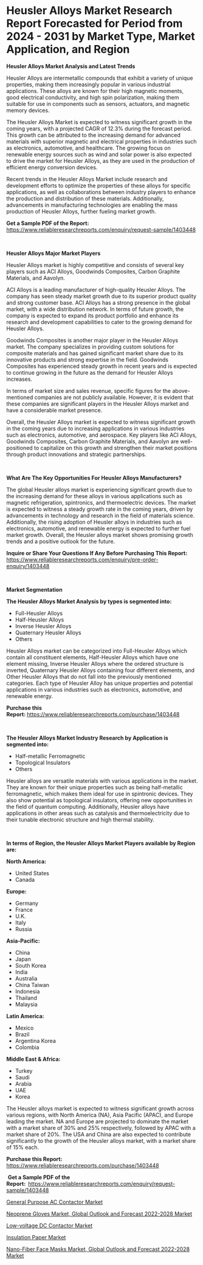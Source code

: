 <p><h1>Heusler Alloys Market Research Report Forecasted for Period from 2024 -  2031 by Market Type, Market Application, and Region</h1></p><p><strong>Heusler Alloys Market Analysis and Latest Trends</strong></p>
<p><p>Heusler Alloys are intermetallic compounds that exhibit a variety of unique properties, making them increasingly popular in various industrial applications. These alloys are known for their high magnetic moments, good electrical conductivity, and high spin polarization, making them suitable for use in components such as sensors, actuators, and magnetic memory devices.</p><p>The Heusler Alloys Market is expected to witness significant growth in the coming years, with a projected CAGR of 12.3% during the forecast period. This growth can be attributed to the increasing demand for advanced materials with superior magnetic and electrical properties in industries such as electronics, automotive, and healthcare. The growing focus on renewable energy sources such as wind and solar power is also expected to drive the market for Heusler Alloys, as they are used in the production of efficient energy conversion devices.</p><p>Recent trends in the Heusler Alloys Market include research and development efforts to optimize the properties of these alloys for specific applications, as well as collaborations between industry players to enhance the production and distribution of these materials. Additionally, advancements in manufacturing technologies are enabling the mass production of Heusler Alloys, further fueling market growth.</p></p>
<p><strong>Get a Sample PDF of the Report:&nbsp;</strong> <a href="https://www.reliableresearchreports.com/enquiry/request-sample/1403448">https://www.reliableresearchreports.com/enquiry/request-sample/1403448</a></p>
<p>&nbsp;</p>
<p><strong>Heusler Alloys Major Market Players</strong></p>
<p><p>Heusler Alloys market is highly competitive and consists of several key players such as ACI Alloys, Goodwinds Composites, Carbon Graphite Materials, and Aavolyn. </p><p>ACI Alloys is a leading manufacturer of high-quality Heusler Alloys. The company has seen steady market growth due to its superior product quality and strong customer base. ACI Alloys has a strong presence in the global market, with a wide distribution network. In terms of future growth, the company is expected to expand its product portfolio and enhance its research and development capabilities to cater to the growing demand for Heusler Alloys.</p><p>Goodwinds Composites is another major player in the Heusler Alloys market. The company specializes in providing custom solutions for composite materials and has gained significant market share due to its innovative products and strong expertise in the field. Goodwinds Composites has experienced steady growth in recent years and is expected to continue growing in the future as the demand for Heusler Alloys increases.</p><p>In terms of market size and sales revenue, specific figures for the above-mentioned companies are not publicly available. However, it is evident that these companies are significant players in the Heusler Alloys market and have a considerable market presence.</p><p>Overall, the Heusler Alloys market is expected to witness significant growth in the coming years due to increasing applications in various industries such as electronics, automotive, and aerospace. Key players like ACI Alloys, Goodwinds Composites, Carbon Graphite Materials, and Aavolyn are well-positioned to capitalize on this growth and strengthen their market positions through product innovations and strategic partnerships.</p></p>
<p>&nbsp;</p>
<p><strong>What Are The Key Opportunities For Heusler Alloys Manufacturers?</strong></p>
<p><p>The global Heusler alloys market is experiencing significant growth due to the increasing demand for these alloys in various applications such as magnetic refrigeration, spintronics, and thermoelectric devices. The market is expected to witness a steady growth rate in the coming years, driven by advancements in technology and research in the field of materials science. Additionally, the rising adoption of Heusler alloys in industries such as electronics, automotive, and renewable energy is expected to further fuel market growth. Overall, the Heusler alloys market shows promising growth trends and a positive outlook for the future.</p></p>
<p><strong>Inquire or Share Your Questions If Any Before Purchasing This Report:</strong> <a href="https://www.reliableresearchreports.com/enquiry/pre-order-enquiry/1403448">https://www.reliableresearchreports.com/enquiry/pre-order-enquiry/1403448</a></p>
<p>&nbsp;</p>
<p><strong>Market Segmentation</strong></p>
<p><strong>The Heusler Alloys Market Analysis by types is segmented into:</strong></p>
<p><ul><li>Full-Heusler Alloys</li><li>Half-Heusler Alloys</li><li>Inverse Heusler Alloys</li><li>Quaternary Heusler Alloys</li><li>Others</li></ul></p>
<p><p>Heusler Alloys market can be categorized into Full-Heusler Alloys which contain all constituent elements, Half-Heusler Alloys which have one element missing, Inverse Heusler Alloys where the ordered structure is inverted, Quaternary Heusler Alloys containing four different elements, and Other Heusler Alloys that do not fall into the previously mentioned categories. Each type of Heusler Alloy has unique properties and potential applications in various industries such as electronics, automotive, and renewable energy.</p></p>
<p><strong>Purchase this Report:&nbsp;</strong><a href="https://www.reliableresearchreports.com/purchase/1403448">https://www.reliableresearchreports.com/purchase/1403448</a></p>
<p>&nbsp;</p>
<p><strong>The Heusler Alloys Market Industry Research by Application is segmented into:</strong></p>
<p><ul><li>Half-metallic Ferromagnetic</li><li>Topological Insulators</li><li>Others</li></ul></p>
<p><p>Heusler alloys are versatile materials with various applications in the market. They are known for their unique properties such as being half-metallic ferromagnetic, which makes them ideal for use in spintronic devices. They also show potential as topological insulators, offering new opportunities in the field of quantum computing. Additionally, Heusler alloys have applications in other areas such as catalysis and thermoelectricity due to their tunable electronic structure and high thermal stability.</p></p>
<p>&nbsp;</p>
<p><strong>In terms of Region, the Heusler Alloys Market Players available by Region are:</strong></p>
<p>
    <p> <strong> North America: </strong>
        <ul>
            <li>United States</li>
            <li>Canada</li>
        </ul>
        </p> 
    <p> <strong> Europe: </strong>
        <ul>
            <li>Germany</li>
            <li>France</li>
            <li>U.K.</li>
            <li>Italy</li>
            <li>Russia</li>
        </ul>
        </p> 
    <p> <strong> Asia-Pacific: </strong>
        <ul>
            <li>China</li>
            <li>Japan</li>
            <li>South Korea</li>
            <li>India</li>
            <li>Australia</li>
            <li>China Taiwan</li>
            <li>Indonesia</li>
            <li>Thailand</li>
            <li>Malaysia</li>
        </ul>
        </p> 
    <p> <strong> Latin America: </strong>
        <ul>
            <li>Mexico</li>
            <li>Brazil</li>
            <li>Argentina Korea</li>
            <li>Colombia</li>
        </ul>
        </p> 
    <p> <strong> Middle East & Africa: </strong>
        <ul>
            <li>Turkey</li>
            <li>Saudi</li>
            <li>Arabia</li>
            <li>UAE</li>
            <li>Korea</li>
        </ul>
    </p>
    </p>
<p><p>The Heusler alloys market is expected to witness significant growth across various regions, with North America (NA), Asia Pacific (APAC), and Europe leading the market. NA and Europe are projected to dominate the market with a market share of 30% and 25% respectively, followed by APAC with a market share of 20%. The USA and China are also expected to contribute significantly to the growth of the Heusler alloys market, with a market share of 15% each.</p></p>
<p><strong>Purchase this Report: </strong><a href="https://www.reliableresearchreports.com/purchase/1403448">https://www.reliableresearchreports.com/purchase/1403448</a></p>
<p>&nbsp;<strong>Get a Sample PDF of the Report:&nbsp;&nbsp;</strong><a href="https://www.reliableresearchreports.com/enquiry/request-sample/1403448">https://www.reliableresearchreports.com/enquiry/request-sample/1403448</a></p>
<p><strong></strong></p>
<p><p><a href="https://issuu.com/reportprime-2/docs/general-purpose-ac-contactor-market-size-2030.pptx">General Purpose AC Contactor Market</a></p><p><a href="https://meowing-canidae-761.notion.site/Neoprene-Gloves-Market-Global-Outlook-and-Forecast-2022-2028-Market-with-the-goal-of-estimating-the-232f408ca834426f802271e518eb6b2f">Neoprene Gloves Market, Global Outlook and Forecast 2022-2028 Market</a></p><p><a href="https://issuu.com/reportprime-2/docs/low-voltage-dc-contactor-market-size-2030.pptx">Low-voltage DC Contactor Market</a></p><p><a href="https://view.publitas.com/reportprime-1/insulation-paper-market-size-market-share-and-global-market-analysis-report-2024-2031/">Insulation Paper Market</a></p><p><a href="https://frill-swim-3cd.notion.site/Nano-Fiber-Face-Masks-Market-Global-Outlook-and-Forecast-2022-2028-Market-Research-Report-Reveals-T-298ccfacea894cbe98ef6eeed9eace50">Nano-Fiber Face Masks Market, Global Outlook and Forecast 2022-2028 Market</a></p></p>